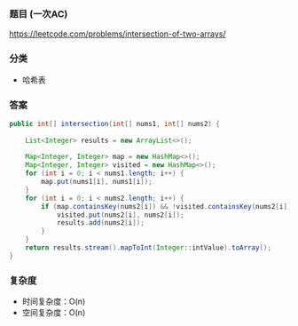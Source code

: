 ### 题目 (一次AC)
https://leetcode.com/problems/intersection-of-two-arrays/

### 分类
* 哈希表

### 答案
```java
public int[] intersection(int[] nums1, int[] nums2) {
    
    List<Integer> results = new ArrayList<>();
    
    Map<Integer, Integer> map = new HashMap<>();
    Map<Integer, Integer> visited = new HashMap<>();
    for (int i = 0; i < nums1.length; i++) {
        map.put(nums1[i], nums1[i]);
    }
    for (int i = 0; i < nums2.length; i++) {
        if (map.containsKey(nums2[i]) && !visited.containsKey(nums2[i])) {
            visited.put(nums2[i], nums2[i]);
            results.add(nums2[i]);
        }
    }
    return results.stream().mapToInt(Integer::intValue).toArray();
}
```

### 复杂度
* 时间复杂度：O(n)
* 空间复杂度：O(n)
